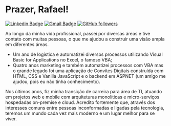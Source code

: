 # Prazer, Rafael!

[![Linkedin Badge](https://img.shields.io/badge/-LinkedIn-blue?style=flat-square&logo=Linkedin&logoColor=white&link=https://www.linkedin.com/in/rafaneng/)](https://www.linkedin.com/in/rafaneng/)
[![Gmail Badge](https://img.shields.io/badge/-Gmail-c14438?style=flat-square&logo=Gmail&logoColor=white&link=mailto:rafaneng@gmail.com)](mailto:rafaneng@gmail.com/)
[![GitHub followers](https://img.shields.io/github/followers/rafaneng.svg?style=social&label=Follow&maxAge=2592000)](https://github.com/rafaneng?tab=followers)

Ao longo da minha vida profissional, passei por diversas áreas e tive contato com muitas pessoas, o que me ajudou a construir uma visão ampla em diferentes áreas.

- Um ano de logística e automatizei diversos processos utilizando Visual Basic for Applications no Excel, o famoso VBA;
- Quatro anos marketing e também automatizei processos com VBA mas o grande legado foi uma aplicação de Convites Digitais construída com HTML, CSS e Vanilla JavaScript e o backend em ASPNET (um amigo me ajudou, pois eu não tinha conhecimento).

Nos últimos anos, fiz minha transição de carreira para área de TI, atuando em projetos web e mobile com arquiteturas monolíticas e micro-serviços hospedadas on-premise e cloud. Acredito fortemente que, através dos interesses comuns entre pessoas inconformadas e ligadas pela tecnologia, teremos um mundo cada vez mais moderno e um lugar melhor para se viver.
